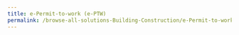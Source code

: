 ```yaml
---
title: e-Permit-to-work (e-PTW)
permalink: /browse-all-solutions-Building-Construction/e-Permit-to-work--e-PTW-
---
```


